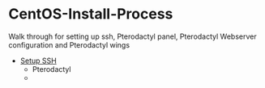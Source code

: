 # CentOS-Install-Process

Walk through for setting up ssh, Pterodactyl panel, Pterodactyl Webserver configuration and Pterodactyl wings

* [Setup SSH](1%20-%20SSH%20Setup.md)
  * Pterodactyl
  *